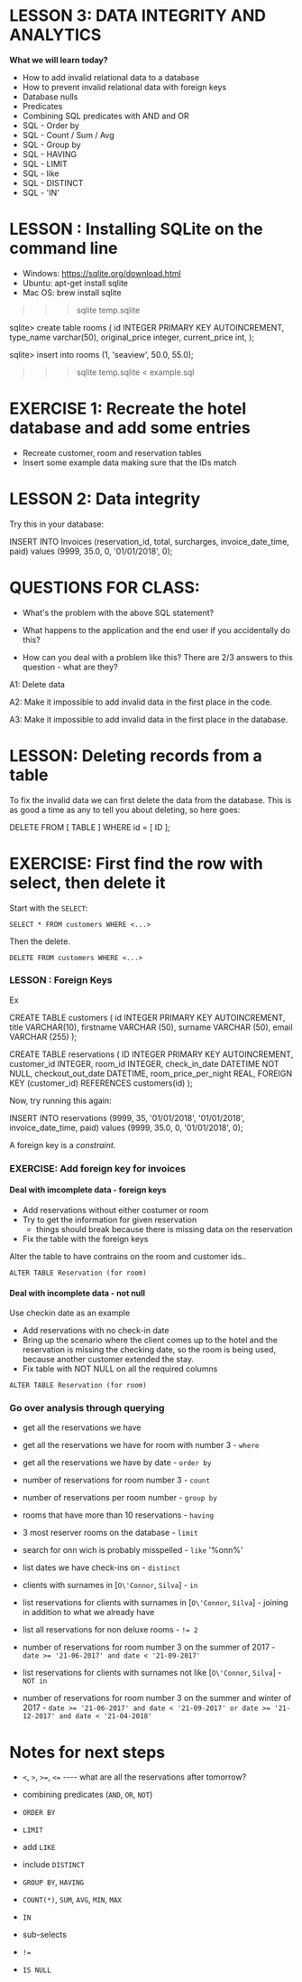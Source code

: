 # LESSON 3: DATA INTEGRITY AND ANALYTICS

**What we will learn today?**

* How to add invalid relational data to a database
* How to prevent invalid relational data with foreign keys
* Database nulls
* Predicates
* Combining SQL predicates with AND and OR
* SQL - Order by
* SQL - Count / Sum / Avg
* SQL - Group by
* SQL - HAVING
* SQL - LIMIT
* SQL - like
* SQL - DISTINCT
* SQL - 'IN'

# LESSON : Installing SQLite on the command line

* Windows: https://sqlite.org/download.html
* Ubuntu: apt-get install sqlite
* Mac OS: brew install sqlite


>>> sqlite temp.sqlite

sqlite> create table rooms (
  id INTEGER PRIMARY KEY AUTOINCREMENT,
  type_name varchar(50),
  original_price integer,
  current_price int,
);

sqlite> insert into rooms (1, 'seaview', 50.0, 55.0);

>>> sqlite temp.sqlite < example.sql


# EXERCISE 1: Recreate the hotel database and add some entries

* Recreate customer, room and reservation tables
* Insert some example data making sure that the IDs match


# LESSON 2: Data integrity

Try this in your database:

INSERT INTO Invoices (reservation_id, total, surcharges, invoice_date_time, paid) values (9999, 35.0, 0, '01/01/2018', 0);

# QUESTIONS FOR CLASS:

* What's the problem with the above SQL statement?

* What happens to the application and the end user if you accidentally do this?

* How can you deal with a problem like this? There are 2/3 answers to this question - what are they?

A1: Delete data

A2: Make it impossible to add invalid data in the first place in the code.

A3: Make it impossible to add invalid data in the first place in the database.

# LESSON: Deleting records from a table

To fix the invalid data we can first delete the data from the database. This is as
good a time as any to tell you about deleting, so here goes:

  DELETE FROM [ TABLE ] WHERE id = [ ID ];

# EXERCISE: First find the row with select, then delete it

Start with the `SELECT`:

```
SELECT * FROM customers WHERE <...>
```

Then the delete.
```
DELETE FROM customers WHERE <...>
```


### LESSON : Foreign Keys

Ex

CREATE TABLE customers (
    id        INTEGER       PRIMARY KEY AUTOINCREMENT,
    title     VARCHAR(10),
    firstname VARCHAR (50),
    surname   VARCHAR (50),
    email     VARCHAR (255) 
);


CREATE TABLE reservations (
  ID INTEGER PRIMARY KEY AUTOINCREMENT,
  customer_id INTEGER,
  room_id INTEGER,
  check_in_date DATETIME NOT NULL,
  checkout_out_date DATETIME,
  room_price_per_night REAL,
  FOREIGN KEY (customer_id) REFERENCES customers(id)
);

Now, try running this again:

INSERT INTO reservations (9999, 35, '01/01/2018', '01/01/2018', invoice_date_time, paid) values (9999, 35.0, 0, '01/01/2018', 0);

A foreign key is a *constraint*.

### EXERCISE: Add foreign key for invoices


#### Deal with imcomplete data - foreign keys

- Add reservations without either costumer or room
- Try to get the information for given reservation
  - things should break because there is missing data on the reservation
- Fix the table with the foreign keys

Alter the table to have contrains on the room and customer ids..

```
ALTER TABLE Reservation (for room)
```

#### Deal with incomplete data - not null
Use checkin date as an example

- Add reservations with no check-in date
- Bring up the scenario where the client comes up to the hotel and the reservation is missing the checking date, so the room is being used, because another customer extended the stay.
- Fix table with NOT NULL on all the required columns

```
ALTER TABLE Reservation (for room)
```

### Go over analysis through querying

- get all the reservations we have

- get all the reservations we have for room with number 3 - `where`

- get all the reservations we have by date - `order by`

- number of reservations for room number 3 - `count`

- number of reservations per room number - `group by`

- rooms that have more than 10 reservations - `having`

- 3 most reserver rooms on the database - `limit`

- search for onn wich is probably misspelled - `like` '%onn%'

- list dates we have check-ins on - `distinct`

- clients with surnames in [`O\'Connor`, `Silva`] - `in`

- list reservations for clients with surnames in [`O\'Connor`, `Silva`] - joining in addition to what we already have

- list all reservations for non deluxe rooms - `!= 2`

- number of reservations for room number 3 on the summer of 2017 - `date >= '21-06-2017' and date < '21-09-2017'`

- list reservations for clients with surnames not like [`O\'Connor`, `Silva`] - `NOT in`

- number of reservations for room number 3 on the summer and winter of 2017 - `date >= '21-06-2017' and date < '21-09-2017' or date >= '21-12-2017' and date < '21-04-2018'`

# Notes for next steps
- `<`, `>`, `>=`, `<=` ---- what are all the reservations after tomorrow?

- combining predicates (`AND`, `OR`, `NOT`)
- `ORDER BY`
- `LIMIT`
- add `LIKE`
- include `DISTINCT`
- `GROUP BY`, `HAVING`
- `COUNT(*)`, `SUM`, `AVG`, `MIN`, `MAX`
- `IN`


- sub-selects
- `!=`
- `IS NULL`
